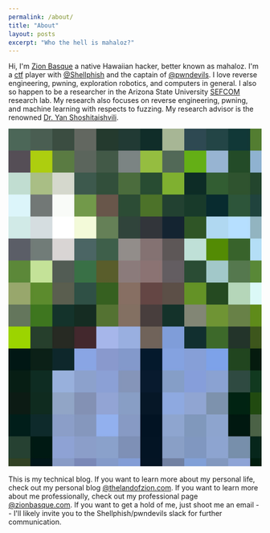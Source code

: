 ```yaml
---
permalink: /about/
title: "About"
layout: posts
excerpt: "Who the hell is mahaloz?"
---
```

Hi, I'm [Zion Basque](https://zionbasque.com) a native Hawaiian hacker, 
better known as mahaloz. I'm a [ctf](https://ctftime.org/about/) player 
with [@Shellphish](https://twitter.com/shellphish?lang=en) and the
captain of [@pwndevils](https://pwndevils.com/). I love reverse engineering,
pwning, exploration robotics, and computers in general. I also so happen to be a
researcher in the Arizona State University [SEFCOM](https://ctftime.org/about/)
research lab. My research also focuses on reverse engineering, pwning, and
machine learning with respects to fuzzing. My research advisor is the renowned
[Dr. Yan Shoshitaishvili](https://www.yancomm.net/).

![me](/assets/images/pixel_zion_full.jpg)

This is my technical blog. If you want to learn more about my personal life,
check out my personal blog [@thelandofzion.com](https://thelandofzion.com). If you
want to learn more about me professionally, check out my professional page
[@zionbasque.com](https://zionbasque.com). If you want to get a hold
of me, just shoot me an email -- I'll likely invite you to the 
Shellphish/pwndevils slack for further communication. 



